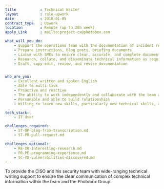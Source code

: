 ```yaml
---
title           : Technical Writer
layout          : role-upwork
date            : 2018-01-05
contract_type   : Upwork
location        : Remote (up to 20h week)
apply_Link      : mailto:project-cx@photobox.com

what_will_you_do:
    - Support the operations team with the documentation of incident responses and playbooks
    - Prepare instructions, blog posts, briefing documents
    - Liaise with SMEs to ensure clear, accurate, and complete documentation
    - Research, collate, and disseminate technical information as required
    - Draft, copy-edit, review, and revise documentation


who_are_you:
    - Excellent written and spoken English
    - Able to multi-task
    - Proactive and reactive
    - The ability to work independently and collaborate with the team and wider business
    - Personable and able to build relationships
    - Willing to learn new skills, particularly new technical skills, as required

tech_stack:
    - IT User

challenges_required:
    - ST-BP-blog-from-transcription.md
    - ST-PR-pull-request.md

challenges_optional:
    - RE-IR-interesting-research.md
    - PR-PE-programming-experience.md
    - SC-VD-vulnerabilities-discovered.md
---
```


To provide the CISO and his security team with wide-ranging technical writing support to ensure the clear communication of complex technical information within the team and the Photobox Group.